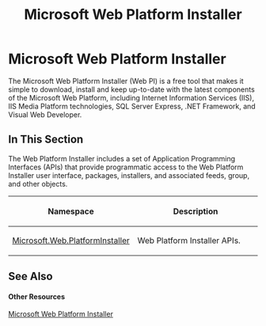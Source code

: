﻿---
title: Microsoft Web Platform Installer
TOCTitle: Microsoft Web Platform Installer
ms:assetid: 911e4cdf-e972-4b68-8962-83f042ea229d
ms:mtpsurl: https://msdn.microsoft.com/en-us/library/Hh943101(v=VS.90)
ms:contentKeyID: 46305596
ms.date: 05/02/2012
mtps_version: v=VS.90
---

# Microsoft Web Platform Installer

The Microsoft Web Platform Installer (Web PI) is a free tool that makes it simple to download, install and keep up-to-date with the latest components of the Microsoft Web Platform, including Internet Information Services (IIS), IIS Media Platform technologies, SQL Server Express, .NET Framework, and Visual Web Developer.

## In This Section

The Web Platform Installer includes a set of Application Programming Interfaces (APIs) that provide programmatic access to the Web Platform Installer user interface, packages, installers, and associated feeds, group, and other objects.

<table>
<colgroup>
<col style="width: 50%" />
<col style="width: 50%" />
</colgroup>
<thead>
<tr class="header">
<th><p>Namespace</p></th>
<th><p>Description</p></th>
</tr>
</thead>
<tbody>
<tr class="odd">
<td><p><a href="microsoft-web-platforminstaller-namespace.md">Microsoft.Web.PlatformInstaller</a></p></td>
<td><p>Web Platform Installer APIs.</p></td>
</tr>
</tbody>
</table>


## See Also

#### Other Resources

[Microsoft Web Platform Installer](http://go.microsoft.com/fwlink/?linkid=247915)

